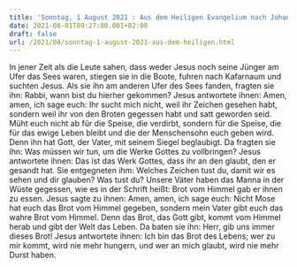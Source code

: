 ```yaml
---
title: 'Sonntag, 1 August 2021 : Aus dem Heiligen Evangelium nach Johannes - Joh 6,24-35.'
date: 2021-08-01T09:27:00.001+02:00
draft: false
url: /2021/08/sonntag-1-august-2021-aus-dem-heiligen.html
---
```


In jener Zeit als die Leute sahen, dass weder Jesus noch seine Jünger am Ufer das Sees waren, stiegen sie in die Boote, fuhren nach Kafarnaum und suchten Jesus. Als sie ihn am anderen Ufer des Sees fanden, fragten sie ihn: Rabbi, wann bist du hierher gekommen? Jesus antwortete ihnen: Amen, amen, ich sage euch: Ihr sucht mich nicht, weil ihr Zeichen gesehen habt, sondern weil ihr von den Broten gegessen habt und satt geworden seid. Müht euch nicht ab für die Speise, die verdirbt, sondern für die Speise, die für das ewige Leben bleibt und die der Menschensohn euch geben wird. Denn ihn hat Gott, der Vater, mit seinem Siegel beglaubigt. Da fragten sie ihn: Was müssen wir tun, um die Werke Gottes zu vollbringen? Jesus antwortete ihnen: Das ist das Werk Gottes, dass ihr an den glaubt, den er gesandt hat. Sie entgegneten ihm: Welches Zeichen tust du, damit wir es sehen und dir glauben? Was tust du? Unsere Väter haben das Manna in der Wüste gegessen, wie es in der Schrift heißt: Brot vom Himmel gab er ihnen zu essen. Jesus sagte zu ihnen: Amen, amen, ich sage euch: Nicht Mose hat euch das Brot vom Himmel gegeben, sondern mein Vater gibt euch das wahre Brot vom Himmel. Denn das Brot, das Gott gibt, kommt vom Himmel herab und gibt der Welt das Leben. Da baten sie ihn: Herr, gib uns immer dieses Brot! Jesus antwortete ihnen: Ich bin das Brot des Lebens; wer zu mir kommt, wird nie mehr hungern, und wer an mich glaubt, wird nie mehr Durst haben.